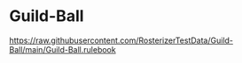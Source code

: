 # Guild-Ball

https://raw.githubusercontent.com/RosterizerTestData/Guild-Ball/main/Guild-Ball.rulebook
